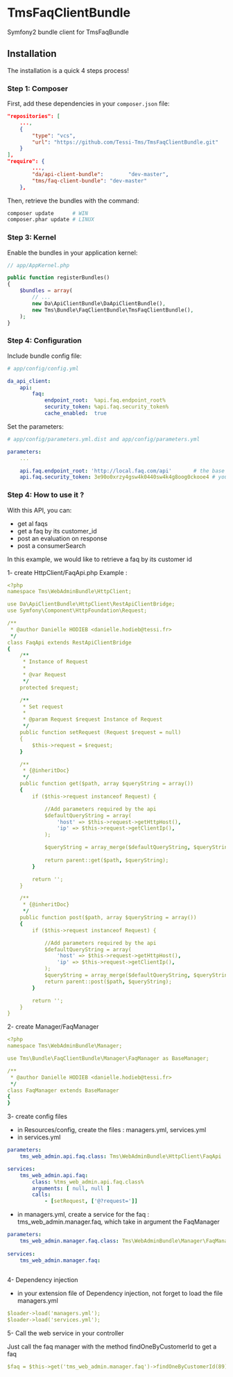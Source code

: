 TmsFaqClientBundle
============================

Symfony2 bundle client for TmsFaqBundle

Installation
------------

The installation is a quick 4 steps process!

### Step 1: Composer

First, add these dependencies in your `composer.json` file:

```json
"repositories": [
    ...,
    {
        "type": "vcs",
        "url": "https://github.com/Tessi-Tms/TmsFaqClientBundle.git"
    }
],
"require": {
        ...,
        "da/api-client-bundle":        "dev-master",
        "tms/faq-client-bundle": "dev-master"
    },
```

Then, retrieve the bundles with the command:

```sh
composer update      # WIN
composer.phar update # LINUX
```

### Step 3: Kernel

Enable the bundles in your application kernel:

```php
// app/AppKernel.php

public function registerBundles()
{
    $bundles = array(
        // ...
        new Da\ApiClientBundle\DaApiClientBundle(),
        new Tms\Bundle\FaqClientBundle\TmsFaqClientBundle(),
    );
}
```

### Step 4: Configuration

Include bundle config file:

``` yaml
# app/config/config.yml

da_api_client:
    api:
        faq:
            endpoint_root:  %api.faq.endpoint_root%
            security_token: %api.faq.security_token%
            cache_enabled:  true
```

Set the parameters:

``` yaml
# app/config/parameters.yml.dist and app/config/parameters.yml

parameters:
    ...

    api.faq.endpoint_root: 'http://local.faq.com/api'       # the base url to the API
    api.faq.security_token: 3e90o0xrzy4gsw4k0440sw4k4g8oog0ckooe4 # your own authenticating token
```

### Step 4: How to use it ?
With this API, you can:
- get al faqs
- get a faq by its customer_id
- post an evaluation on response
- post a consumerSearch 

In this example, we would like to retrieve a faq by its customer id

1- create HttpClient/FaqApi.php
Example :
``` yaml
<?php
namespace Tms\WebAdminBundle\HttpClient;

use Da\ApiClientBundle\HttpClient\RestApiClientBridge;
use Symfony\Component\HttpFoundation\Request;

/**
 * @author Danielle HODIEB <danielle.hodieb@tessi.fr>
 */
class FaqApi extends RestApiClientBridge
{
    /**
     * Instance of Request
     *
     * @var Request
     */
    protected $request;

    /**
     * Set request
     *
     * @param Request $request Instance of Request
     */
    public function setRequest (Request $request = null)
    {
        $this->request = $request;
    }

    /**
     * {@inheritDoc}
     */
    public function get($path, array $queryString = array())
    {
        if ($this->request instanceof Request) {

            //Add parameters required by the api
            $defaultQueryString = array(
                'host' => $this->request->getHttpHost(),
                'ip' => $this->request->getClientIp(),
            );

            $queryString = array_merge($defaultQueryString, $queryString);
            
            return parent::get($path, $queryString);
        }

        return '';
    }

    /**
     * {@inheritDoc}
     */
    public function post($path, array $queryString = array())
    {
        if ($this->request instanceof Request) {

            //Add parameters required by the api
            $defaultQueryString = array(
                'host' => $this->request->getHttpHost(),
                'ip' => $this->request->getClientIp(),
            );
            $queryString = array_merge($defaultQueryString, $queryString);
            return parent::post($path, $queryString);
        }

        return '';
    }
}
```
2- create Manager/FaqManager

``` yaml
<?php
namespace Tms\WebAdminBundle\Manager;

use Tms\Bundle\FaqClientBundle\Manager\FaqManager as BaseManager;

/**
 * @author Danielle HODIEB <danielle.hodieb@tessi.fr>
 */
class FaqManager extends BaseManager
{
}
```

3- create config files

- in Resources/config, create the files : managers.yml, services.yml
- in services.yml
 
``` yaml
parameters:
    tms_web_admin.api.faq.class: Tms\WebAdminBundle\HttpClient\FaqApi

services:
    tms_web_admin.api.faq:
        class: %tms_web_admin.api.faq.class%
        arguments: [ null, null ]
        calls:
            - [setRequest, ['@?request=']]
``` 

- in managers.yml, create a service for the faq : tms_web_admin.manager.faq, which take in argument the FaqManager

``` yaml
parameters:
    tms_web_admin.manager.faq.class: Tms\WebAdminBundle\Manager\FaqManager
    
services:
    tms_web_admin.manager.faq:
        
```

4- Dependency injection

- in your extension file of Dependency injection, not forget to load the file managers.yml

``` yaml    
$loader->load('managers.yml');
$loader->load('services.yml');
```

5- Call the web service in your controller


Just call the faq manager  with the method findOneByCustomerId to get a faq

``` yaml
$faq = $this->get('tms_web_admin.manager.faq')->findOneByCustomerId(89);
```


